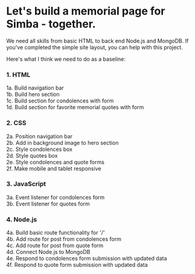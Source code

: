 # Let's build a memorial page for Simba - together. 

We need all skills from basic HTML to back end Node.js and MongoDB. If you've completed the simple site layout, you can help with this project.  

Here's what I think we need to do as a baseline: 

### 1. HTML
1a. Build navigation bar <br>
1b. Build hero section <br>
1c. Build section for condolences with form <br>
1d. Build section for favorite memorial quotes with form <br>

### 2. CSS
2a. Position navigation bar <br>
2b. Add in background image to hero section <br>
2c. Style condolences box <br>
2d. Style quotes box <br>
2e. Style condolences and quote forms <br>
2f. Make mobile and tablet responsive <br>

### 3. JavaScript 
3a. Event listener for condolences form <br>
3b. Event listener for quotes form <br>

### 4. Node.js
4a. Build basic route functionality for '/'  <br>
4b. Add route for post from condolences form  <br>
4c. Add route for post from quote form <br>
4d. Connect Node.js to MongoDB <br>
4e. Respond to condolences form submission with updated data <br>
4f. Respond to quote form submission with updated data  <br>